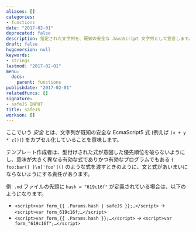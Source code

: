 ```yaml
---
aliases: []
categories:
- functions
date: "2017-02-01"
deprecated: false
description: 指定された文字列を、既知の安全な JavaScript 文字列として宣言します。
draft: false
hugoversion: null
keywords:
- strings
lastmod: "2017-02-01"
menu:
  docs:
    parent: functions
publishdate: "2017-02-01"
relatedfuncs: []
signature:
- safeJS INPUT
title: safeJS
workson: []
---
```


ここでいう *安全* とは、文字列が既知の安全な EcmaScript5 式 (例えば `(x + y * z())`) をカプセル化していることを意味します。

テンプレート作成者は、型付けされた式が意図した優先順位を破らないようにし、意味が大きく異なる有効な式でありかつ有効なプログラムでもある `{ foo:bar() }\n['foo']()` のような式を渡すときのように、文と式があいまいにならないようにする責任があります。

例: `.md` ファイルの先頭に `hash = "619c16f"` が定義されている場合は、以下のようになります。

* <span class="good">`<script>var form_{{ .Params.hash | safeJS }};…</script>` &rarr; `<script>var form_619c16f;…</script>`</span>
* <span class="bad">`<script>var form_{{ .Params.hash }};…</script>` &rarr; `<script>var form_"619c16f";…</script>`</span>
